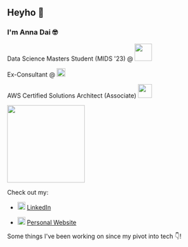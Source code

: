 ## Heyho 👋
### I'm Anna Dai 🤓
Data Science Masters Student (MIDS '23) @ <img width=40 src="https://user-images.githubusercontent.com/89488845/147893156-29b1d4e6-3753-466d-8582-f5fabfd6c48c.png">

Ex-Consultant @ <img width=20 src="https://user-images.githubusercontent.com/89488845/147893110-bf068367-a1da-43bb-a6ad-6732a5e47913.png">

AWS Certified Solutions Architect (Associate)  <img width=32 src="https://user-images.githubusercontent.com/89488845/147893227-946c94ac-e0ae-4b63-bc56-70b0f7976583.png">


<img width=180 align="center" src="https://user-images.githubusercontent.com/89488845/147893186-6047ac49-0e31-40d2-92a0-d8970c6760b8.png">


Check out my:

* <img width=18 src="https://www.edigitalagency.com.au/wp-content/uploads/new-linkedin-logo-white-black-png.png"> [LinkedIn](https://www.linkedin.com/in/dai-anna/)

* <img width=18 src="https://user-images.githubusercontent.com/89488845/152584137-d178d899-cf2e-4d31-85f3-ef14ac2e22b1.png"> [Personal Website](https://dai-anna.github.io)



Some things I've been working on since my pivot into tech 👇!




<!--
**dai-anna/dai-anna** is a ✨ _special_ ✨ repository because its `README.md` (this file) appears on your GitHub profile.

Here are some ideas to get you started:

- 🔭 I’m currently working on ...
- 🌱 I’m currently learning ...
- 👯 I’m looking to collaborate on ...
- 🤔 I’m looking for help with ...
- 💬 Ask me about ...
- 📫 How to reach me: ...
- 😄 Pronouns: ...
- ⚡ Fun fact: ...
-->
